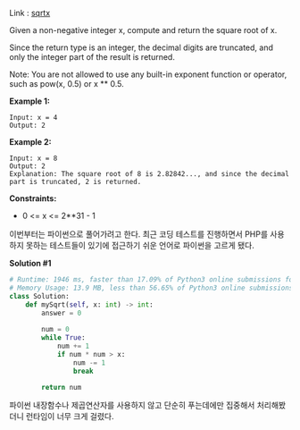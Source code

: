 Link : [sqrtx](https://leetcode.com/problems/sqrtx/)

Given a non-negative integer x, compute and return the square root of x.

Since the return type is an integer, the decimal digits are truncated, and only the integer part of the result is returned.

Note: You are not allowed to use any built-in exponent function or operator, such as pow(x, 0.5) or x ** 0.5.

**Example 1:**
```text
Input: x = 4
Output: 2
```

**Example 2:**
```text
Input: x = 8
Output: 2
Explanation: The square root of 8 is 2.82842..., and since the decimal part is truncated, 2 is returned.
```

**Constraints:**
- 0 <= x <= 2**31 - 1


이번부터는 파이썬으로 풀어가려고 한다. 최근 코딩 테스트를 진행하면서 PHP를 사용하지 못하는 테스트들이 있기에 접근하기 쉬운 언어로 파이썬을 고르게 됐다.

**Solution #1**
```python
# Runtime: 1946 ms, faster than 17.09% of Python3 online submissions for Sqrt(x).
# Memory Usage: 13.9 MB, less than 56.65% of Python3 online submissions for Sqrt(x).
class Solution:
    def mySqrt(self, x: int) -> int:
        answer = 0
        
        num = 0
        while True:
            num += 1
            if num * num > x:
                num -= 1
                break

        return num
```
파이썬 내장함수나 제곱연산자를 사용하지 않고 단순히 푸는데에만 집중해서 처리해봤더니 런타임이 너무 크게 걸렸다.
